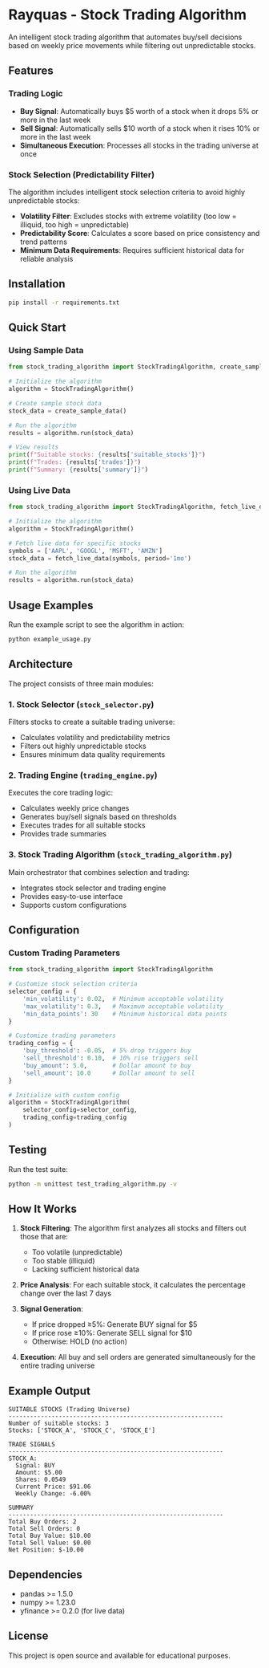 # Rayquas - Stock Trading Algorithm

An intelligent stock trading algorithm that automates buy/sell decisions based on weekly price movements while filtering out unpredictable stocks.

## Features

### Trading Logic
- **Buy Signal**: Automatically buys $5 worth of a stock when it drops 5% or more in the last week
- **Sell Signal**: Automatically sells $10 worth of a stock when it rises 10% or more in the last week
- **Simultaneous Execution**: Processes all stocks in the trading universe at once

### Stock Selection (Predictability Filter)
The algorithm includes intelligent stock selection criteria to avoid highly unpredictable stocks:
- **Volatility Filter**: Excludes stocks with extreme volatility (too low = illiquid, too high = unpredictable)
- **Predictability Score**: Calculates a score based on price consistency and trend patterns
- **Minimum Data Requirements**: Requires sufficient historical data for reliable analysis

## Installation

```bash
pip install -r requirements.txt
```

## Quick Start

### Using Sample Data

```python
from stock_trading_algorithm import StockTradingAlgorithm, create_sample_data

# Initialize the algorithm
algorithm = StockTradingAlgorithm()

# Create sample stock data
stock_data = create_sample_data()

# Run the algorithm
results = algorithm.run(stock_data)

# View results
print(f"Suitable stocks: {results['suitable_stocks']}")
print(f"Trades: {results['trades']}")
print(f"Summary: {results['summary']}")
```

### Using Live Data

```python
from stock_trading_algorithm import StockTradingAlgorithm, fetch_live_data

# Initialize the algorithm
algorithm = StockTradingAlgorithm()

# Fetch live data for specific stocks
symbols = ['AAPL', 'GOOGL', 'MSFT', 'AMZN']
stock_data = fetch_live_data(symbols, period='1mo')

# Run the algorithm
results = algorithm.run(stock_data)
```

## Usage Examples

Run the example script to see the algorithm in action:

```bash
python example_usage.py
```

## Architecture

The project consists of three main modules:

### 1. Stock Selector (`stock_selector.py`)
Filters stocks to create a suitable trading universe:
- Calculates volatility and predictability metrics
- Filters out highly unpredictable stocks
- Ensures minimum data quality requirements

### 2. Trading Engine (`trading_engine.py`)
Executes the core trading logic:
- Calculates weekly price changes
- Generates buy/sell signals based on thresholds
- Executes trades for all suitable stocks
- Provides trade summaries

### 3. Stock Trading Algorithm (`stock_trading_algorithm.py`)
Main orchestrator that combines selection and trading:
- Integrates stock selector and trading engine
- Provides easy-to-use interface
- Supports custom configurations

## Configuration

### Custom Trading Parameters

```python
from stock_trading_algorithm import StockTradingAlgorithm

# Customize stock selection criteria
selector_config = {
    'min_volatility': 0.02,  # Minimum acceptable volatility
    'max_volatility': 0.3,   # Maximum acceptable volatility
    'min_data_points': 30    # Minimum historical data points
}

# Customize trading parameters
trading_config = {
    'buy_threshold': -0.05,  # 5% drop triggers buy
    'sell_threshold': 0.10,  # 10% rise triggers sell
    'buy_amount': 5.0,       # Dollar amount to buy
    'sell_amount': 10.0      # Dollar amount to sell
}

# Initialize with custom config
algorithm = StockTradingAlgorithm(
    selector_config=selector_config,
    trading_config=trading_config
)
```

## Testing

Run the test suite:

```bash
python -m unittest test_trading_algorithm.py -v
```

## How It Works

1. **Stock Filtering**: The algorithm first analyzes all stocks and filters out those that are:
   - Too volatile (unpredictable)
   - Too stable (illiquid)
   - Lacking sufficient historical data

2. **Price Analysis**: For each suitable stock, it calculates the percentage change over the last 7 days

3. **Signal Generation**:
   - If price dropped ≥5%: Generate BUY signal for $5
   - If price rose ≥10%: Generate SELL signal for $10
   - Otherwise: HOLD (no action)

4. **Execution**: All buy and sell orders are generated simultaneously for the entire trading universe

## Example Output

```
SUITABLE STOCKS (Trading Universe)
------------------------------------------------------------
Number of suitable stocks: 3
Stocks: ['STOCK_A', 'STOCK_C', 'STOCK_E']

TRADE SIGNALS
------------------------------------------------------------
STOCK_A:
  Signal: BUY
  Amount: $5.00
  Shares: 0.0549
  Current Price: $91.06
  Weekly Change: -6.00%

SUMMARY
------------------------------------------------------------
Total Buy Orders: 2
Total Sell Orders: 0
Total Buy Value: $10.00
Total Sell Value: $0.00
Net Position: $-10.00
```

## Dependencies

- pandas >= 1.5.0
- numpy >= 1.23.0
- yfinance >= 0.2.0 (for live data)

## License

This project is open source and available for educational purposes.
